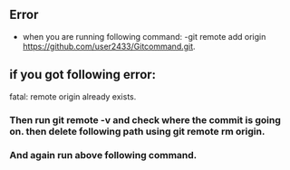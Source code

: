  ## Error
- when you are running following command:
-git remote add origin https://github.com/user2433/Gitcommand.git.

## if you got following error:
fatal: remote origin already exists.
### Then run git remote -v and check where the commit is going on. then delete following path using git remote rm origin.
### And again run above following command.


